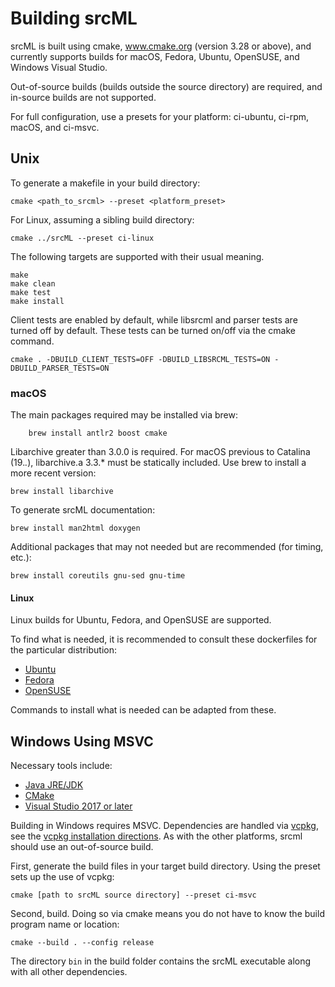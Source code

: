 # Building srcML

srcML is built using cmake, www.cmake.org (version 3.28 or above), and currently supports builds for
macOS, Fedora, Ubuntu, OpenSUSE, and Windows Visual Studio.

Out-of-source builds (builds outside the source directory) are required, and in-source builds are not supported.

For full configuration, use a presets for your platform: ci-ubuntu, ci-rpm, macOS, and ci-msvc.

## Unix

To generate a makefile in your build directory:

```console
cmake <path_to_srcml> --preset <platform_preset>
```

For Linux, assuming a sibling build directory:

```console
cmake ../srcML --preset ci-linux
```

The following targets are supported with their usual meaning.

```console
make
make clean
make test
make install
```

Client tests are enabled by default, while libsrcml and parser tests are turned off by default. These tests can be turned on/off via the cmake command.

```console
cmake . -DBUILD_CLIENT_TESTS=OFF -DBUILD_LIBSRCML_TESTS=ON -DBUILD_PARSER_TESTS=ON
```

### macOS

The main packages required may be installed via brew:

```console
    brew install antlr2 boost cmake
```

Libarchive greater than 3.0.0 is required. For macOS previous to Catalina (19.*.*), libarchive.a 3.3.* must be statically included. Use brew to install a more recent version:

```console
brew install libarchive
```

To generate srcML documentation:

```console
brew install man2html doxygen
```

Additional packages that may not needed but are recommended (for timing, etc.):

```
brew install coreutils gnu-sed gnu-time
```

#### Linux

Linux builds for Ubuntu, Fedora, and OpenSUSE are supported.

To find what is needed, it is recommended to consult these dockerfiles for the particular distribution:

* [Ubuntu](./docker/ubuntu/Dockerfile)
* [Fedora](./docker/fedora/Dockerfile)
* [OpenSUSE](./docker/opensuse/Dockerfile)

Commands to install what is needed can be adapted from these.

## Windows Using MSVC

Necessary tools include:

* [Java JRE/JDK](http://www.oracle.com/technetwork/java/javase/downloads/index.html)
* [CMake](http://www.cmake.org)
* [Visual Studio 2017 or later](https://www.visualstudio.com/downloads/)

Building in Windows requires MSVC. Dependencies are handled via [vcpkg](vcpkg.io), see the [vcpkg installation directions](https://learn.microsoft.com/en-us/vcpkg/get_started/get-started?pivots=shell-cmd). As with the other platforms, srcml should use an out-of-source build.

First, generate the build files in your target build directory. Using the preset sets up the use of vcpkg:

```console
cmake [path to srcML source directory] --preset ci-msvc
```

Second, build. Doing so via cmake means you do not have to know the build program name or location:

```console
cmake --build . --config release
```

The directory `bin` in the build folder contains the srcML executable along with all other dependencies.
